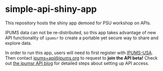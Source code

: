 # simple-api-shiny-app

This repository hosts the shiny app demoed for PSU workshop on APIs. 

IPUMS data can not be re-distributed, so this app takes advantage of new API functionality of `ipumsr` to create a portable yet secure way to share and explore data.
 

In order to run this app, users will need to first register with [IPUMS-USA](https://usa.ipums.org/usa-action/menu/). Then contact ipums+api@ipums.org to request to **join the API beta!** Check out [the ipumsr API blog](https://tech.popdata.org/ipumsr/articles/ipums-api.html) for detailed steps about setting up API access.

